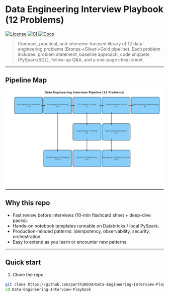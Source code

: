 # Data Engineering Interview Playbook (12 Problems)

[![License](https://img.shields.io/badge/license-MIT-blue.svg)]()
[![CI](https://img.shields.io/badge/ci-passing-brightgreen)]()
[![Docs](https://img.shields.io/badge/docs-ready-lightgrey)]()

> Compact, practical, and interview-focused library of 12 data-engineering problems (Bronze→Silver→Gold pipeline). Each problem includes: problem statement, baseline approach, code snippets (PySpark/SQL), follow-up Q&A, and a one-page cheat sheet.
---
## Pipeline Map

![Pipeline Map](diagrams/output.png)

---

## Why this repo
- Fast review before interviews (10-min flashcard sheet + deep-dive packs).  
- Hands-on notebook templates runnable on Databricks / local PySpark.  
- Production-minded patterns: idempotency, observability, security, orchestration.  
- Easy to extend as you learn or encounter new patterns.

---

## Quick start

1. Clone the repo:
```bash
git clone https://github.com/parth30034/Data-Engineering-Interview-Playbook.git
cd Data-Engineering-Interview-Playbook
